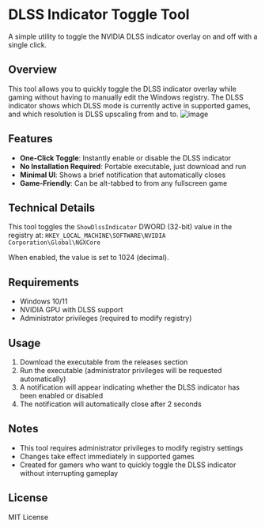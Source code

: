 # DLSS Indicator Toggle Tool

A simple utility to toggle the NVIDIA DLSS indicator overlay on and off with a single click.

## Overview

This tool allows you to quickly toggle the DLSS indicator overlay while gaming without having to manually edit the Windows registry. The DLSS indicator shows which DLSS mode is currently active in supported games, and which resolution is DLSS upscaling from and to.
![image](https://github.com/user-attachments/assets/cd2aa58f-dc9e-4c27-af4b-7058625911c6)


## Features

- **One-Click Toggle**: Instantly enable or disable the DLSS indicator
- **No Installation Required**: Portable executable, just download and run
- **Minimal UI**: Shows a brief notification that automatically closes
- **Game-Friendly**: Can be alt-tabbed to from any fullscreen game

## Technical Details

This tool toggles the `ShowDlssIndicator` DWORD (32-bit) value in the registry at:
`HKEY_LOCAL_MACHINE\SOFTWARE\NVIDIA Corporation\Global\NGXCore`

When enabled, the value is set to 1024 (decimal).

## Requirements

- Windows 10/11
- NVIDIA GPU with DLSS support
- Administrator privileges (required to modify registry)

## Usage

1. Download the executable from the releases section
2. Run the executable (administrator privileges will be requested automatically)
3. A notification will appear indicating whether the DLSS indicator has been enabled or disabled
4. The notification will automatically close after 2 seconds

## Notes

- This tool requires administrator privileges to modify registry settings
- Changes take effect immediately in supported games
- Created for gamers who want to quickly toggle the DLSS indicator without interrupting gameplay

## License

MIT License
